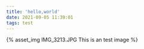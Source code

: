 ```yaml
---
title: 'hello,world'
date: 2021-09-05 11:39:01
tags: test
---
```


{% asset_img IMG_3213.JPG This is an test image %}

